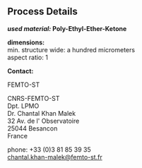 ## Process Details

__*used material:* Poly-Ethyl-Ether-Ketone__
	
__dimensions:__  
min. structure wide:	a hundred micrometers  
aspect ratio:	1
<!--break-->
__Contact:__

FEMTO-ST

CNRS-FEMTO-ST  
Dpt. LPMO  
Dr. Chantal Khan Malek  
32 Av. de l' Observatoire  
25044 Besancon  
France  

phone: +33 (0)3 81 85 39 35  
chantal.khan-malek@femto-st.fr